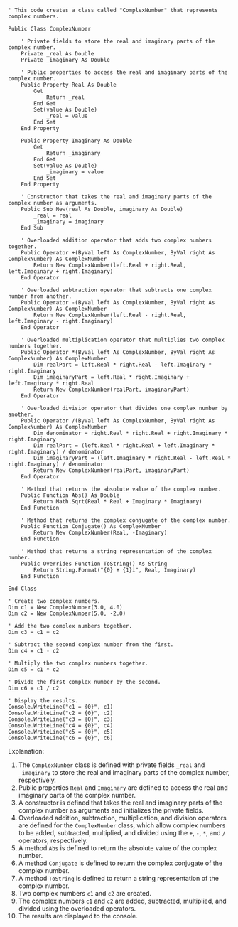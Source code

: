 ```visual basic
' This code creates a class called "ComplexNumber" that represents complex numbers.

Public Class ComplexNumber

    ' Private fields to store the real and imaginary parts of the complex number.
    Private _real As Double
    Private _imaginary As Double

    ' Public properties to access the real and imaginary parts of the complex number.
    Public Property Real As Double
        Get
            Return _real
        End Get
        Set(value As Double)
            _real = value
        End Set
    End Property

    Public Property Imaginary As Double
        Get
            Return _imaginary
        End Get
        Set(value As Double)
            _imaginary = value
        End Set
    End Property

    ' Constructor that takes the real and imaginary parts of the complex number as arguments.
    Public Sub New(real As Double, imaginary As Double)
        _real = real
        _imaginary = imaginary
    End Sub

    ' Overloaded addition operator that adds two complex numbers together.
    Public Operator +(ByVal left As ComplexNumber, ByVal right As ComplexNumber) As ComplexNumber
        Return New ComplexNumber(left.Real + right.Real, left.Imaginary + right.Imaginary)
    End Operator

    ' Overloaded subtraction operator that subtracts one complex number from another.
    Public Operator -(ByVal left As ComplexNumber, ByVal right As ComplexNumber) As ComplexNumber
        Return New ComplexNumber(left.Real - right.Real, left.Imaginary - right.Imaginary)
    End Operator

    ' Overloaded multiplication operator that multiplies two complex numbers together.
    Public Operator *(ByVal left As ComplexNumber, ByVal right As ComplexNumber) As ComplexNumber
        Dim realPart = left.Real * right.Real - left.Imaginary * right.Imaginary
        Dim imaginaryPart = left.Real * right.Imaginary + left.Imaginary * right.Real
        Return New ComplexNumber(realPart, imaginaryPart)
    End Operator

    ' Overloaded division operator that divides one complex number by another.
    Public Operator /(ByVal left As ComplexNumber, ByVal right As ComplexNumber) As ComplexNumber
        Dim denominator = right.Real * right.Real + right.Imaginary * right.Imaginary
        Dim realPart = (left.Real * right.Real + left.Imaginary * right.Imaginary) / denominator
        Dim imaginaryPart = (left.Imaginary * right.Real - left.Real * right.Imaginary) / denominator
        Return New ComplexNumber(realPart, imaginaryPart)
    End Operator

    ' Method that returns the absolute value of the complex number.
    Public Function Abs() As Double
        Return Math.Sqrt(Real * Real + Imaginary * Imaginary)
    End Function

    ' Method that returns the complex conjugate of the complex number.
    Public Function Conjugate() As ComplexNumber
        Return New ComplexNumber(Real, -Imaginary)
    End Function

    ' Method that returns a string representation of the complex number.
    Public Overrides Function ToString() As String
        Return String.Format("{0} + {1}i", Real, Imaginary)
    End Function

End Class

' Create two complex numbers.
Dim c1 = New ComplexNumber(3.0, 4.0)
Dim c2 = New ComplexNumber(5.0, -2.0)

' Add the two complex numbers together.
Dim c3 = c1 + c2

' Subtract the second complex number from the first.
Dim c4 = c1 - c2

' Multiply the two complex numbers together.
Dim c5 = c1 * c2

' Divide the first complex number by the second.
Dim c6 = c1 / c2

' Display the results.
Console.WriteLine("c1 = {0}", c1)
Console.WriteLine("c2 = {0}", c2)
Console.WriteLine("c3 = {0}", c3)
Console.WriteLine("c4 = {0}", c4)
Console.WriteLine("c5 = {0}", c5)
Console.WriteLine("c6 = {0}", c6)
```

Explanation:

1. The `ComplexNumber` class is defined with private fields `_real` and `_imaginary` to store the real and imaginary parts of the complex number, respectively.
2. Public properties `Real` and `Imaginary` are defined to access the real and imaginary parts of the complex number.
3. A constructor is defined that takes the real and imaginary parts of the complex number as arguments and initializes the private fields.
4. Overloaded addition, subtraction, multiplication, and division operators are defined for the `ComplexNumber` class, which allow complex numbers to be added, subtracted, multiplied, and divided using the `+`, `-`, `*`, and `/` operators, respectively.
5. A method `Abs` is defined to return the absolute value of the complex number.
6. A method `Conjugate` is defined to return the complex conjugate of the complex number.
7. A method `ToString` is defined to return a string representation of the complex number.
8. Two complex numbers `c1` and `c2` are created.
9. The complex numbers `c1` and `c2` are added, subtracted, multiplied, and divided using the overloaded operators.
10. The results are displayed to the console.